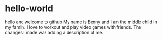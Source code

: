 # hello-world
hello and welcome to github
My name is Benny and I am the middle child in my family. I love to workout and play video games with friends.
The changes I made was adding a description of me.
